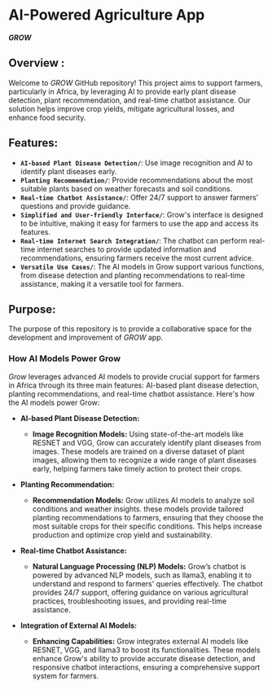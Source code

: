 
# AI-Powered Agriculture App

***GROW***


## Overview :

Welcome to *GROW* GitHub repository! This project aims to support farmers, particularly in Africa, by leveraging AI to provide early plant disease detection, plant recommendation, and real-time chatbot assistance. Our solution helps improve crop yields, mitigate agricultural losses, and enhance food security.


## Features:

- **`AI-based Plant Disease Detection/`**: Use image recognition and AI to identify plant diseases early.
- **`Planting Recommendation/`**: Provide recommendations about the most suitable plants based on weather forecasts and soil conditions.
- **`Real-time Chatbot Assistance/`**: Offer 24/7 support to answer farmers' questions and provide guidance.
- **`Simplified and User-friendly Interface/`**: Grow's interface is designed to be intuitive, making it easy for farmers to use the app and access its features.
- **`Real-time Internet Search Integration/`**: The chatbot can perform real-time internet searches to provide updated information and recommendations, ensuring farmers receive the most current advice.
- **`Versatile Use Cases/`**: The AI models in Grow support various functions, from disease detection and planting recommendations to real-time assistance, making it a versatile tool for farmers.


## Purpose:

The purpose of this repository is to provide a collaborative space for the development and improvement of *GROW* app. 


### How AI Models Power Grow

*Grow* leverages advanced AI models to provide crucial support for farmers in Africa through its three main features: AI-based plant disease detection, planting recommendations, and real-time chatbot assistance. Here's how the AI models power Grow:

- **AI-based Plant Disease Detection:**
  - **Image Recognition Models:** Using state-of-the-art models like RESNET and VGG, Grow can accurately identify plant diseases from images. These models are trained on a diverse dataset of plant images, allowing them to recognize a wide range of plant diseases early, helping farmers take timely action to protect their crops.
  
- **Planting Recommendation:**
  - **Recommendation Models:** Grow utilizes AI models to analyze soil conditions and weather insights.  these models provide tailored planting recommendations to farmers, ensuring that they choose the most suitable crops for their specific conditions. This helps increase production and optimize crop yield and sustainability.

- **Real-time Chatbot Assistance:**
  - **Natural Language Processing (NLP) Models:** Grow’s chatbot is powered by advanced NLP models, such as llama3, enabling it to understand and respond to farmers' queries effectively. The chatbot provides 24/7 support, offering guidance on various agricultural practices, troubleshooting issues, and providing real-time assistance.
  
- **Integration of External AI Models:**
  - **Enhancing Capabilities:** Grow integrates external AI models like RESNET, VGG, and llama3 to boost its functionalities. These models enhance Grow's ability to provide accurate disease detection, and responsive chatbot interactions, ensuring a comprehensive support system for farmers.

